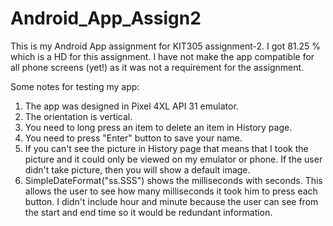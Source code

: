 # Android_App_Assign2
This is my Android App assignment for KIT305 assignment-2.
I got 81.25 % which is a HD for this assignment.
I have not make the app compatible for all phone screens (yet!) as it was not a requirement for the assignment.

Some notes for testing my app:
1) The app was designed in Pixel 4XL API 31 emulator.
2) The orientation is vertical.
3) You need to long press an item to delete an item in History page.
4) You need to press "Enter" button to save your name.
5) If you can't see the picture in History page that means that I took the picture and it could only be viewed on my emulator or phone. If the user didn't take picture, then you will show a default image.
6) SimpleDateFormat("ss.SSS") shows the milliseconds with seconds. This allows the user to see how many milliseconds it took him to press each button. I didn't include hour and minute because the user can see from the start and end time so it would be redundant information.

